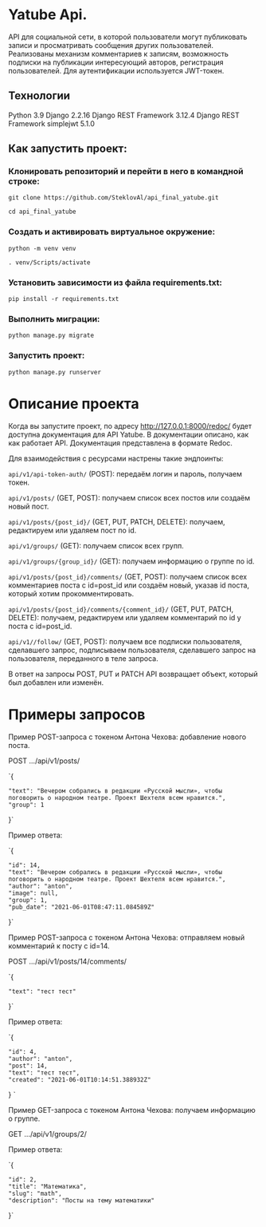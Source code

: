 # Yatube Api.
API для социальной сети, в которой пользователи могут публиковать записи и просматривать сообщения других пользователей. Реализованы механизм комментариев к записям, возможность подписки на публикации интересующий авторов, регистрация пользователей. Для аутентификации используется JWT-токен.

## Технологии
Python 3.9 Django 2.2.16 Django REST Framework 3.12.4 Django REST Framework simplejwt 5.1.0


## Как запустить проект:
### Клонировать репозиторий и перейти в него в командной строке:

`git clone https://github.com/SteklovAl/api_final_yatube.git`

`cd api_final_yatube`

### Cоздать и активировать виртуальное окружение:

`python -m venv venv`

`. venv/Scripts/activate`

### Установить зависимости из файла requirements.txt:

`pip install -r requirements.txt`

### Выполнить миграции:

`python manage.py migrate`

### Запустить проект:

`python manage.py runserver
`

# Описание проекта

Когда вы запустите проект, по адресу http://127.0.0.1:8000/redoc/ будет доступна документация для API Yatube. В документации описано, как как работает API. Документация представлена в формате Redoc.


Для взаимодействия с ресурсами настрены такие эндпоинты:

`api/v1/api-token-auth/` (POST): передаём логин и пароль, получаем токен.

`api/v1/posts/` (GET, POST): получаем список всех постов или создаём новый пост.

`api/v1/posts/{post_id}/` (GET, PUT, PATCH, DELETE): получаем, редактируем или удаляем пост по id.

`api/v1/groups/` (GET): получаем список всех групп.

`api/v1/groups/{group_id}/` (GET): получаем информацию о группе по id.

`api/v1/posts/{post_id}/comments/` (GET, POST): получаем список всех комментариев поста с id=post_id или создаём новый, указав id поста, который хотим прокомментировать.

`api/v1/posts/{post_id}/comments/{comment_id}/` (GET, PUT, PATCH, DELETE): получаем, редактируем или удаляем комментарий по id у поста с id=post_id.

`api/v1//follow/` (GET, POST):  получаем все подписки пользователя, сделавшего запрос, подписываем пользователя, сделавшего запрос на пользователя, переданного в теле запроса.

В ответ на запросы POST, PUT и PATCH API возвращает объект, который был добавлен или изменён.

# Примеры запросов

Пример POST-запроса с токеном Антона Чехова: добавление нового поста.

POST .../api/v1/posts/

`{

    "text": "Вечером собрались в редакции «Русской мысли», чтобы поговорить о народном театре. Проект Шехтеля всем нравится.",
    "group": 1
    
}`

Пример ответа:

`{

    "id": 14,
    "text": "Вечером собрались в редакции «Русской мысли», чтобы поговорить о народном театре. Проект Шехтеля всем нравится.",
    "author": "anton",
    "image": null,
    "group": 1,
    "pub_date": "2021-06-01T08:47:11.084589Z"
    
}`

Пример POST-запроса с токеном Антона Чехова: отправляем новый комментарий к посту с id=14.

POST .../api/v1/posts/14/comments/

`{

    "text": "тест тест"
    
}`

Пример ответа:

`{

    "id": 4,
    "author": "anton",
    "post": 14,
    "text": "тест тест",
    "created": "2021-06-01T10:14:51.388932Z"
    
} `

Пример GET-запроса с токеном Антона Чехова: получаем информацию о группе.

GET .../api/v1/groups/2/

Пример ответа:

`{

    "id": 2,
    "title": "Математика",
    "slug": "math",
    "description": "Посты на тему математики"
    
}`
